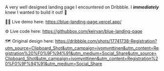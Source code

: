 A very well designed landing page I encountered on Dribbble. I **_immediately_** knew I wanted to build it out! 🧱

🧑‍💻 Live demo here: https://blue-landing-page.vercel.app/

⚙️ Live code here: https://githubbox.com/keiryan/blue-landing-page

🗺️ Original design here: https://dribbble.com/shots/17741738-Registration?utm_source=Clipboard_Shot&utm_campaign=ivomynttinen&utm_content=Registration%20%F0%9F%94%91&utm_medium=Social_Share&utm_source=Clipboard_Shot&utm_campaign=ivomynttinen&utm_content=Registration%20%F0%9F%94%91&utm_medium=Social_Share
